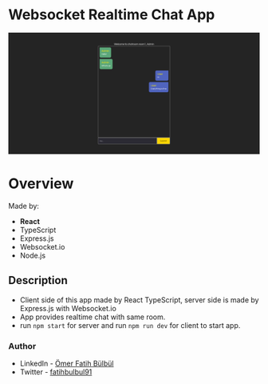 # Websocket Realtime Chat App

![](./screenshot.png)

# Overview

Made by:

- **React**
- TypeScript
- Express.js
- Websocket.io
- Node.js

## Description

- Client side of this app made by React TypeScript, server side is made by Express.js with Websocket.io
- App provides realtime chat with same room.
- run `npm start` for server and run `npm run dev` for client to start app.

### Author

- LinkedIn - [Ömer Fatih Bülbül](https://www.linkedin.com/in/ömer-fatih-bülbül-74a890236/)
- Twitter - [fatihbulbul91](https://twitter.com/fatihbulbul91)
